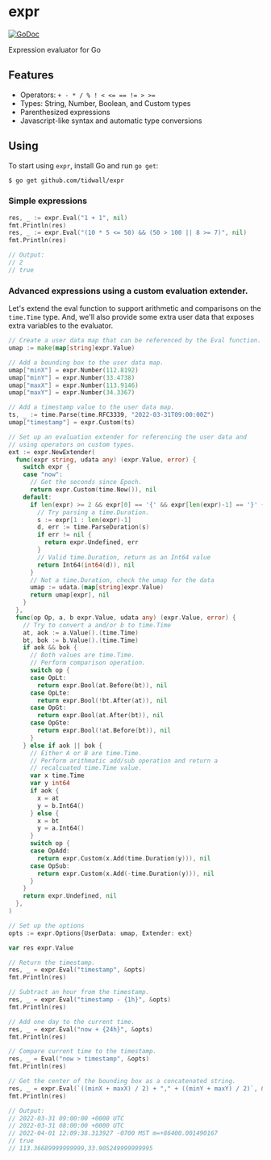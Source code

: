 # expr

[![GoDoc](https://godoc.org/github.com/tidwall/expr?status.svg)](https://godoc.org/github.com/tidwall/expr)

Expression evaluator for Go

## Features

- Operators: `+ - * / % ! < <= == != > >=`
- Types: String, Number, Boolean, and Custom types
- Parenthesized expressions
- Javascript-like syntax and automatic type conversions

## Using

To start using `expr`, install Go and run `go get`:

```sh
$ go get github.com/tidwall/expr
```

### Simple expressions

```go
res, _ := expr.Eval("1 + 1", nil)
fmt.Println(res)
res, _ := expr.Eval("(10 * 5 <= 50) && (50 > 100 || 8 >= 7)", nil)
fmt.Println(res)

// Output: 
// 2
// true
```

### Advanced expressions using a custom evaluation extender.

Let's extend the eval function to support arithmetic and comparisons on
the `time.Time` type. And, we'll also provide some extra user data that exposes
extra variables to the evaluator.

```go
// Create a user data map that can be referenced by the Eval function.
umap := make(map[string]expr.Value)

// Add a bounding box to the user data map.
umap["minX"] = expr.Number(112.8192)
umap["minY"] = expr.Number(33.4738)
umap["maxX"] = expr.Number(113.9146)
umap["maxY"] = expr.Number(34.3367)

// Add a timestamp value to the user data map.
ts, _ := time.Parse(time.RFC3339, "2022-03-31T09:00:00Z")
umap["timestamp"] = expr.Custom(ts)

// Set up an evaluation extender for referencing the user data and
// using operators on custom types.
ext := expr.NewExtender(
  func(expr string, udata any) (expr.Value, error) {
    switch expr {
    case "now":
      // Get the seconds since Epoch.
      return expr.Custom(time.Now()), nil
    default:
      if len(expr) >= 2 && expr[0] == '{' && expr[len(expr)-1] == '}' {
        // Try parsing a time.Duration.
        s := expr[1 : len(expr)-1]
        d, err := time.ParseDuration(s)
        if err != nil {
          return expr.Undefined, err
        }
        // Valid time.Duration, return as an Int64 value
        return Int64(int64(d)), nil
      }
      // Not a time.Duration, check the umap for the data
      umap := udata.(map[string]expr.Value)
      return umap[expr], nil
    }
  },
  func(op Op, a, b expr.Value, udata any) (expr.Value, error) {
    // Try to convert a and/or b to time.Time
    at, aok := a.Value().(time.Time)
    bt, bok := b.Value().(time.Time)
    if aok && bok {
      // Both values are time.Time.
      // Perform comparison operation.
      switch op {
      case OpLt:
        return expr.Bool(at.Before(bt)), nil
      case OpLte:
        return expr.Bool(!bt.After(at)), nil
      case OpGt:
        return expr.Bool(at.After(bt)), nil
      case OpGte:
        return expr.Bool(!at.Before(bt)), nil
      }
    } else if aok || bok {
      // Either A or B are time.Time.
      // Perform arithmatic add/sub operation and return a
      // recalcuated time.Time value.
      var x time.Time
      var y int64
      if aok {
        x = at
        y = b.Int64()
      } else {
        x = bt
        y = a.Int64()
      }
      switch op {
      case OpAdd:
        return expr.Custom(x.Add(time.Duration(y))), nil
      case OpSub:
        return expr.Custom(x.Add(-time.Duration(y))), nil
      }
    }
    return expr.Undefined, nil
  },
)

// Set up the options
opts := expr.Options{UserData: umap, Extender: ext}

var res expr.Value

// Return the timestamp.
res, _ = expr.Eval("timestamp", &opts)
fmt.Println(res)

// Subtract an hour from the timestamp.
res, _ = expr.Eval("timestamp - {1h}", &opts)
fmt.Println(res)

// Add one day to the current time.
res, _ = expr.Eval("now + {24h}", &opts)
fmt.Println(res)

// Compare current time to the timestamp.
res, _ = Eval("now > timestamp", &opts)
fmt.Println(res)

// Get the center of the bounding box as a concatenated string.
res, _ = expr.Eval(`((minX + maxX) / 2) + "," + ((minY + maxY) / 2)`, &opts)
fmt.Println(res)

// Output:
// 2022-03-31 09:00:00 +0000 UTC
// 2022-03-31 08:00:00 +0000 UTC
// 2022-04-01 12:09:38.313927 -0700 MST m=+86400.001490167
// true
// 113.36689999999999,33.905249999999995
```
